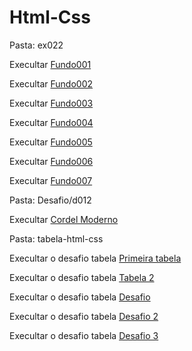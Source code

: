 # Html-Css

Pasta: ex022

Execultar <a href="https://kennedydjalma.github.io/html-css/ex022/fundo001" target="_blank">Fundo001</a>

Execultar <a href="https://kennedydjalma.github.io/html-css/ex022/fundo002" target="_blank">Fundo002</a>

Execultar <a href="https://kennedydjalma.github.io/html-css/ex022/fundo003" target="_blank">Fundo003</a>

Execultar <a href="https://kennedydjalma.github.io/html-css/ex022/fundo004" target="_blank">Fundo004</a>

Execultar <a href="https://kennedydjalma.github.io/html-css/ex022/fundo005" target="_blank">Fundo005</a>

Execultar <a href="https://kennedydjalma.github.io/html-css/ex022/fundo006" target="_blank">Fundo006</a>

Execultar <a href="https://kennedydjalma.github.io/html-css/ex022/fundo007" target="_blank">Fundo007</a>

Pasta: Desafio/d012

Execultar <a href="https://kennedydjalma.github.io/html-css/desafio/d012/" target="_blank">Cordel Moderno</a>

Pasta: tabela-html-css

Execultar o desafio tabela <a href="https://kennedydjalma.github.io/html-css/tabela-html-css/" target="_blank">Primeira tabela</a>

Execultar o desafio tabela <a href="https://kennedydjalma.github.io/html-css/tabela-html-css/tabela2" target="_blank">Tabela 2</a>

Execultar o desafio tabela <a href="https://kennedydjalma.github.io/html-css/tabela-html-css/desafio" target="_blank">Desafio </a>

Execultar o desafio tabela <a href="https://kennedydjalma.github.io/html-css/tabela-html-css/desafio2" target="_blank">Desafio 2</a>

Execultar o desafio tabela <a href="https://kennedydjalma.github.io/html-css/tabela-html-css/desafio3" target="_blank">Desafio 3</a>